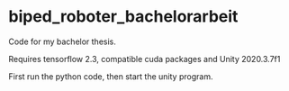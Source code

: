 # biped_roboter_bachelorarbeit

Code for my bachelor thesis.

Requires tensorflow 2.3, compatible cuda packages and Unity 2020.3.7f1

First run the python code, then start the unity program.
